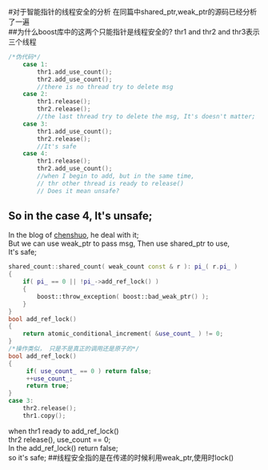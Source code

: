 #对于智能指针的线程安全的分析
在同篇中shared_ptr,weak_ptr的源码已经分析了一遍<br>
##为什么boost库中的这两个只能指针是线程安全的?
thr1 and thr2 and thr3表示三个线程<br>
```cpp
/*伪代码*/
	case 1:
		thr1.add_use_count();
		thr2.add_use_count();
		//there is no thread try to delete msg
	case 2:
		thr1.release();
		thr2.release();
		//the last thread try to delete the msg, It's doesn't matter;
	case 3:
		thr1.add_use_count();
		thr2.release();
		//It's safe
	case 4:
		thr1.release();
		thr2.add_use_count();
		//when I begin to add, but in the same time,
		// thr other thread is ready to release()
		// Does it mean unsafe?
```
So in the case 4, It's unsafe;
-------
In the blog of [chenshuo](http://www.cppblog.com/Solstice/archive/2013/01/28/197597.html), he deal with it;<br>
But we can use weak_ptr to pass msg, Then use shared_ptr to use,<br>
It's safe;
```cpp
shared_count::shared_count( weak_count const & r ): pi_( r.pi_ )
{
    if( pi_ == 0 || !pi_->add_ref_lock() )
    {
        boost::throw_exception( boost::bad_weak_ptr() );
    }
}
bool add_ref_lock()
{
    return atomic_conditional_increment( &use_count_ ) != 0;
}	
/*操作类似， 只是不是真正的调用还是原子的*/
bool add_ref_lock()
{
     if( use_count_ == 0 ) return false;
     ++use_count_;
     return true;
}
case 3:
	thr2.release();
	thr1.copy();
```
when thr1 ready to add_ref_lock()<br>
thr2 release(), use_count == 0;<br>
In the add_ref_lock() return false;<br>
so it's safe;
##线程安全指的是在传递的时候利用weak_ptr,使用时lock()
  
  
  
  
              
